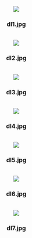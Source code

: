 <html>
<style>

    h3 {
        text-align : center;
    }

</style>

<div style="text-align : center;">
<img src="LAB_1/dl1.jpg"> 
<h3>dl1.jpg</h3>
<br>

<img src="LAB_1/dl2.jpg"> 
<h3>dl2.jpg</h3>
<br>

<img src="LAB_1/dl3.jpg">
<h3>dl3.jpg</h3>
<br>

<img src="LAB_1/dl4.jpg"> 
<h3>dl4.jpg</h3>
<br>

<img src="LAB_1/dl5.jpg"> 
<h3>dl5.jpg</h3>
<br>

<img src="LAB_1/dl6.jpg"> 
<h3>dl6.jpg</h3>
<br>

<img src="LAB_1/dl7.jpg"> 
<h3>dl7.jpg</h3>
<br>

</div>

</html>